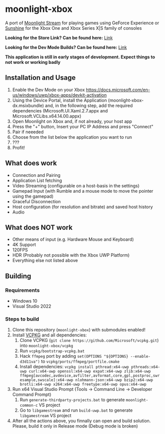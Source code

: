 # moonlight-xbox
A port of [Moonlight Stream](https://moonlight-stream.org/) for playing games using GeForce Experience or [Sunshine](https://github.com/loki-47-6F-64/sunshine) for the Xbox One and Xbox Series X|S family of consoles


**Looking for the Store Link? Can be found here:** [Link](https://www.microsoft.com/store/apps/9MW1BS08ZBTH)

**Looking for the Dev Mode Builds? Can be found here:** [Link](https://github.com/TheElixZammuto/moonlight-xbox/releases)

**This application is still in early stages of development. Expect things to not work or working badly**

## Installation and Usage
1. Enable the Dev Mode on your Xbox https://docs.microsoft.com/en-us/windows/uwp/xbox-apps/devkit-activation
2. Using the Device Portal, install the Application (moonlight-xbox-dx.msixbundle) and, in the following step, add the required dependencies (Microsoft.UI.Xaml.2.7.appx and Microsoft.VCLibs.x64.14.00.appx)
3. Open Moonlight on Xbox and, if not already, your host app
4. Press the "+" button, Insert your PC IP Address and press "Connect"
5. Pair if neeeded
6. Choose from the list below the application you want to run
7. ???
8. Profit!

## What does work
- Connection and Pairing
- Application List fetching
- Video Streaming (configurable on a host-basis in the settings)
- Gamepad Input (with Rumble and a mouse mode to move the pointer using the gamepad)
- Graceful Disconnection
- Host configuration (for resolution and bitrate) and saved host history
- Audio

## What does NOT work
- Other means of input (e.g. Hardware Mouse and Keyboard)
- 4K Support
- 120FPS
- HDR (Probably not possible with the Xbox UWP Platform)
- Everything else not listed above

## Building

### Requirements

- Windows 10
- Visual Studio 2022

### Steps to build

1. Clone this repository (`moonlight-xbox`) with submodules enabled!
2. Install [VCPKG](https://vcpkg.io/en/index.html) and all dependencies:
    1. Clone VCPKG (`git clone https://github.com/Microsoft/vcpkg.git`) into `moonlight-xbox/vcpkg`
    2. Run `vcpkg/bootstrap-vcpkg.bat`
    3. Hack `ffmpeg` port by adding `set(OPTIONS "${OPTIONS} --enable-d3d11va")` to `vcpkg/ports/ffmpeg/portfile.cmake`
    4. Install dependencies: `vcpkg install pthread:x64-uwp pthreads:x64-uwp curl:x64-uwp openssl:x64-uwp expat:x64-uwp zlib:x64-uwp ffmpeg[avcodec,avdevice,avfilter,avformat,core,gpl,postproc,swresample,swscale]:x64-uwp nlohmann-json:x64-uwp bzip2:x64-uwp brotli:x64-uwp x264:x64-uwp freetype:x64-uwp opus:x64-uwp`
3. Run x64 Visual Studio Prompt (Tools → Command Line → Developer Command Prompt)
    1. Run `generate-thirdparty-projects.bat` to generate `moonlight-common-c` VS project
    2. Go to `libgamestream` and run `build-uwp.bat` to generate `libgamestream` VS project
4. After all the actions above, you finnally can open and build solution. Please, build it only in Release mode (Debug mode is broken)
